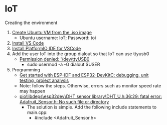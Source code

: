 # IoT

Creating the environment
1. [Create Ubuntu VM from the .iso image](https://ubuntu.com/tutorials/how-to-run-ubuntu-desktop-on-a-virtual-machine-using-virtualbox#1-overview)
   - Ubuntu username: IoT; Password: toi
2. [Install VS Code](https://code.visualstudio.com/download)
3. [Install PlatformIO IDE for VSCode](https://platformio.org/install/ide?install=vscode)
4. Add the user IoT into the group dialout so that IoT can use ttyusb0
   - [Permission denied: '/dev/ttyUSB0](https://askubuntu.com/questions/133235/how-do-i-allow-non-root-access-to-ttyusb0)
     - sudo usermod -a -G dialout $USER
5. Programming 
   - [Get started with ESP-IDF and ESP32-DevKitC: debugging, unit testing, project analysis](https://docs.platformio.org/en/stable/tutorials/espressif32/espidf_debugging_unit_testing_analysis.html)
   - Note: follow the steps. Otherwise, errors such as monitor speed rate may happen
   - [pio\libdeps\esp32dev\DHT sensor library\DHT_U.h:36:29: fatal error: Adafruit_Sensor.h: No such file or directory](https://community.platformio.org/t/pio-libdeps-esp32dev-dht-sensor-library-dht-u-h29-fatal-error-adafruit-sensor-h-no-such-file-or-directory/21861)
     - The solution is simple. Add the following include statements to main.cpp:
       - #include <Adafruit_Sensor.h>
